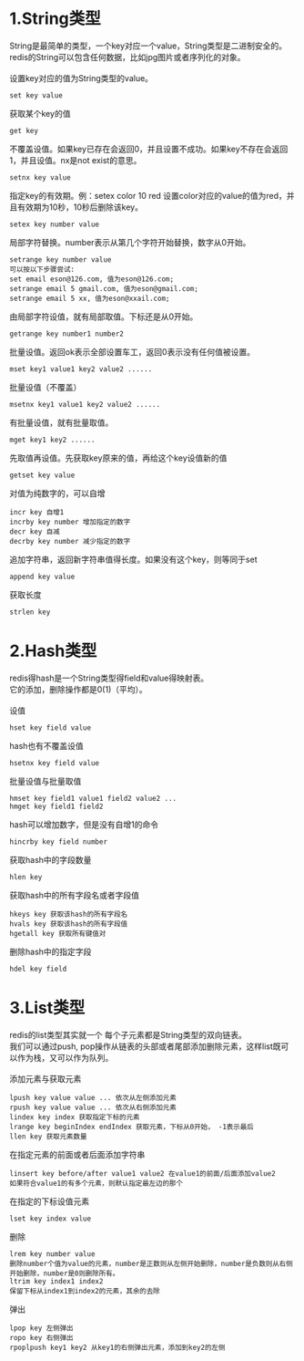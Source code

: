 # 1.String类型
String是最简单的类型，一个key对应一个value，String类型是二进制安全的。redis的String可以包含任何数据，比如jpg图片或者序列化的对象。<br>
<br>
设置key对应的值为String类型的value。
```
set key value
```
获取某个key的值
```
get key
```
不覆盖设值。如果key已存在会返回0，并且设置不成功。如果key不存在会返回1，并且设值。nx是not exist的意思。
```
setnx key value
```
指定key的有效期。例：setex color 10 red 设置color对应的value的值为red，并且有效期为10秒，10秒后删除该key。
```
setex key number value
```
局部字符替换。number表示从第几个字符开始替换，数字从0开始。
```
setrange key number value
可以按以下步骤尝试:
set email eson@126.com, 值为eson@126.com;
setrange email 5 gmail.com, 值为eson@gmail.com;
setrange email 5 xx, 值为eson@xxail.com;
```
由局部字符设值，就有局部取值。下标还是从0开始。
```
getrange key number1 number2
```

批量设值。返回ok表示全部设置车工，返回0表示没有任何值被设置。
```
mset key1 value1 key2 value2 ......
```
批量设值（不覆盖）
```
msetnx key1 value1 key2 value2 ......
```
有批量设值，就有批量取值。
```
mget key1 key2 ......
```
先取值再设值。先获取key原来的值，再给这个key设值新的值
```
getset key value
```
对值为纯数字的，可以自增
```
incr key 自增1
incrby key number 增加指定的数字
decr key 自减
decrby key number 减少指定的数字
```
追加字符串，返回新字符串值得长度。如果没有这个key，则等同于set
```
append key value
```
获取长度
```
strlen key
```
# 2.Hash类型
redis得hash是一个String类型得field和value得映射表。<br>
它的添加，删除操作都是0(1)（平均）。<br>
<br>
设值
```
hset key field value
```
hash也有不覆盖设值
```
hsetnx key field value
```
批量设值与批量取值
```
hmset key field1 value1 field2 value2 ...
hmget key field1 field2
```
hash可以增加数字，但是没有自增1的命令
```
hincrby key field number
```
获取hash中的字段数量
```
hlen key
```
获取hash中的所有字段名或者字段值
```
hkeys key 获取该hash的所有字段名
hvals key 获取该hash的所有字段值
hgetall key 获取所有键值对
```
删除hash中的指定字段
```
hdel key field
```
# 3.List类型
redis的list类型其实就一个 每个子元素都是String类型的双向链表。<br>
我们可以通过push, pop操作从链表的头部或者尾部添加删除元素，这样list既可以作为栈，又可以作为队列。<br>
<br>
添加元素与获取元素
```
lpush key value value ... 依次从左侧添加元素
rpush key value value ... 依次从右侧添加元素
lindex key index 获取指定下标的元素
lrange key beginIndex endIndex 获取元素，下标从0开始， -1表示最后
llen key 获取元素数量
```
在指定元素的前面或者后面添加字符串
```
linsert key before/after value1 value2 在value1的前面/后面添加value2
如果符合value1的有多个元素，则默认指定最左边的那个
```
在指定的下标设值元素
```
lset key index value
```
删除
```
lrem key number value
删除number个值为value的元素，number是正数则从左侧开始删除，number是负数则从右侧开始删除，number是0则删除所有。
ltrim key index1 index2
保留下标从index1到index2的元素，其余的去除
```
弹出
```
lpop key 左侧弹出
ropo key 右侧弹出
rpoplpush key1 key2 从key1的右侧弹出元素，添加到key2的左侧
```
